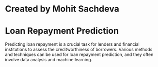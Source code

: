 # Created by Mohit Sachdeva

# Loan Repayment Prediction
Predicting loan repayment is a crucial task for lenders and financial institutions to assess the creditworthiness of borrowers. Various methods and techniques can be used for loan repayment prediction, and they often involve data analysis and machine learning. 


